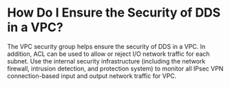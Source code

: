 # How Do I Ensure the Security of DDS in a VPC?<a name="dds_faq_0023"></a>

The VPC security group helps ensure the security of DDS in a VPC. In addition, ACL can be used to allow or reject I/O network traffic for each subnet. Use the internal security infrastructure \(including the network firewall, intrusion detection, and protection system\) to monitor all IPsec VPN connection-based input and output network traffic for VPC.

